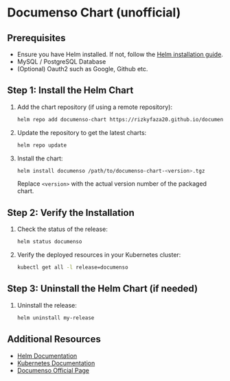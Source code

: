 # Documenso Chart (unofficial)

## Prerequisites
- Ensure you have Helm installed. If not, follow the [Helm installation guide](https://helm.sh/docs/intro/install/).
- MySQL / PostgreSQL Database
- (Optional) Oauth2 such as Google, Github etc.

## Step 1: Install the Helm Chart
1. Add the chart repository (if using a remote repository):
    ```sh
    helm repo add documenso-chart https://rizkyfaza20.github.io/documenso-chart
    ```
2. Update the repository to get the latest charts:
    ```sh
    helm repo update
    ```
3. Install the chart:
    ```sh
    helm install documenso /path/to/documenso-chart-<version>.tgz
    ```
    Replace `<version>` with the actual version number of the packaged chart.

## Step 2: Verify the Installation
1. Check the status of the release:
    ```sh
    helm status documenso
    ```
2. Verify the deployed resources in your Kubernetes cluster:
    ```sh
    kubectl get all -l release=documenso
    ```

## Step 3: Uninstall the Helm Chart (if needed)
1. Uninstall the release:
    ```sh
    helm uninstall my-release
    ```

## Additional Resources
- [Helm Documentation](https://helm.sh/docs/)
- [Kubernetes Documentation](https://kubernetes.io/docs/)
- [Documenso Official Page](https://documenso.com)
